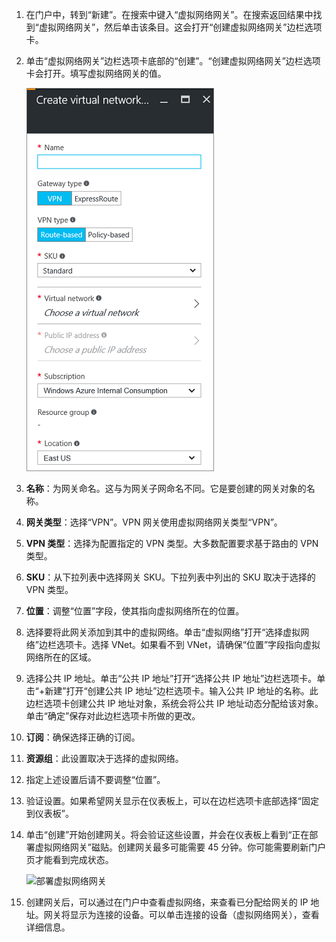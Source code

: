 1. 在门户中，转到“新建”。在搜索中键入“虚拟网络网关”。在搜索返回结果中找到“虚拟网络网关”，然后单击该条目。这会打开“创建虚拟网络网关”边栏选项卡。
2. 单击“虚拟网络网关”边栏选项卡底部的“创建”。“创建虚拟网络网关”边栏选项卡会打开。填写虚拟网络网关的值。

	![创建虚拟网络网关边栏选项卡字段](./media/vpn-gateway-add-gw-rm-portal-include/createvnetgw300.png "创建虚拟网络网关边栏选项卡字段")  


3. **名称**：为网关命名。这与为网关子网命名不同。它是要创建的网关对象的名称。

4. **网关类型**：选择“VPN”。VPN 网关使用虚拟网络网关类型“VPN”。

5. **VPN 类型**：选择为配置指定的 VPN 类型。大多数配置要求基于路由的 VPN 类型。

6. **SKU**：从下拉列表中选择网关 SKU。下拉列表中列出的 SKU 取决于选择的 VPN 类型。

7. **位置**：调整“位置”字段，使其指向虚拟网络所在的位置。
 
8. 选择要将此网关添加到其中的虚拟网络。单击“虚拟网络”打开“选择虚拟网络”边栏选项卡。选择 VNet。如果看不到 VNet，请确保“位置”字段指向虚拟网络所在的区域。

9. 选择公共 IP 地址。单击“公共 IP 地址”打开“选择公共 IP 地址”边栏选项卡。单击“+新建”打开“创建公共 IP 地址”边栏选项卡。输入公共 IP 地址的名称。此边栏选项卡创建公共 IP 地址对象，系统会将公共 IP 地址动态分配给该对象。<br>单击“确定”保存对此边栏选项卡所做的更改。

10. **订阅**：确保选择正确的订阅。

11. **资源组**：此设置取决于选择的虚拟网络。

12. 指定上述设置后请不要调整“位置”。

13. 验证设置。如果希望网关显示在仪表板上，可以在边栏选项卡底部选择“固定到仪表板”。

14. 单击“创建”开始创建网关。将会验证这些设置，并会在仪表板上看到“正在部署虚拟网络网关”磁贴。创建网关最多可能需要 45 分钟。你可能需要刷新门户页才能看到完成状态。

	![部署虚拟网络网关](./media/vpn-gateway-add-gw-rm-portal-include/deployvnetgw150.png "部署虚拟网络网关")

11. 创建网关后，可以通过在门户中查看虚拟网络，来查看已分配给网关的 IP 地址。网关将显示为连接的设备。可以单击连接的设备（虚拟网络网关），查看详细信息。

<!---HONumber=Mooncake_1031_2016-->